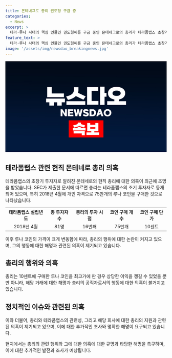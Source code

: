 ```yaml
---
title: 몬테네그로 총리 권도형 구금 중
categories:
  - News
excerpt: >
  테라·루나 사태의 핵심 인물인 권도형씨를 구금 중인 몬테네그로의 총리가 테라폼랩스 초창기 투자자였다는 SEC 자료가 논란을 빚고 있다. 스파이치 총리는 2018년 4월 75만개의 루나 코인을 1개당 10센트에 구매한 후, 높은 이익을 취할 수 있었으나 판매하지 않았다. 이에 대한 공직자 재산 신고 의무 미확인과 탈세 의혹으로 논란이 불거졌으며, 신생 정당 창당 후 총리로 선출된 그의 정치적 활동 역시 논란이 되고 있다. 또한 그와 권도형씨의 관계에 대한 의혹도 끊이지 않고 있다. URA는 총리의 의혹을 규명하고 사임을 촉구하고 있다.
feature_text: >
  테라·루나 사태의 핵심 인물인 권도형씨를 구금 중인 몬테네그로의 총리가 테라폼랩스 초창기 투자자였다는 SEC 자료가 논란을 빚고 있다. 스파이치 총리는 2018년 4월 75만개의 루나 코인을 1개당 10센트에 구매한 후, 높은 이익을 취할 수 있었으나 판매하지 않았다. 이에 대한 공직자 재산 신고 의무 미확인과 탈세 의혹으로 논란이 불거졌으며, 신생 정당 창당 후 총리로 선출된 그의 정치적 활동 역시 논란이 되고 있다. 또한 그와 권도형씨의 관계에 대한 의혹도 끊이지 않고 있다. URA는 총리의 의혹을 규명하고 사임을 촉구하고 있다.
image: '/assets/img/newsdao_breakingnews.jpg'
---
```


<p><img src="/assets/img/newsdao_breakingnews.jpg" alt="firstkoreanews 속보" /></p>

<h2 data-ke-size="size26">테라폼랩스 관련 현직 몬테네로 총리 의혹</h2>

<p data-ke-size="size16">테라폼랩스의 초창기 투자자로 알려진 몬테네로의 현직 총리에 대한 의혹이 최근에 조명을 받았습니다. SEC가 제출한 문서에 따르면 총리는 테라폼랩스의 초기 투자자로 등재되어 있으며, 특히 2018년 4월에 개인 자격으로 75만개의 루나 코인을 구매한 것으로 나타났습니다.</p>

<table>
    <tr>
        <td style="text-align: center; height: 17px;"><b>테라폼랩스 설립년도</b></td>
        <td style="text-align: center; height: 17px;"><b>총 투자자 수</b></td>
        <td style="text-align: center; height: 17px;"><b>총리의 투자 시점</b></td>
        <td style="text-align: center; height: 17px;"><b>코인 구매 개수</b></td>
        <td style="text-align: center; height: 17px;"><b>코인 구매 단가</b></td>
    </tr>
    <tr>
        <td style="text-align: center; height: 17px;">2018년 4월</td>
        <td style="text-align: center; height: 17px;">81명</td>
        <td style="text-align: center; height: 17px;">16번째</td>
        <td style="text-align: center; height: 17px;">75만개</td>
        <td style="text-align: center; height: 17px;">10센트</td>
    </tr>
</table>

<p data-ke-size="size16">이후 루나 코인의 가격이 크게 변동함에 따라, 총리의 행위에 대한 논란이 커지고 있으며, 그의 행동에 대한 해명과 관련된 의혹이 제기되고 있습니다.</p>

<h2 data-ke-size="size26">총리의 행위와 의혹</h2>

<p data-ke-size="size16">총리는 10센트에 구매한 루나 코인을 최고가에 판 경우 상당한 이익을 챙길 수 있었을 뿐만 아니라, 해당 거래에 대한 해명과 총리의 공직자로서의 행동에 대한 의혹이 불거지고 있습니다.</p>

<h2 data-ke-size="size26">정치적인 이슈와 관련된 의혹</h2>

<p data-ke-size="size16">이와 더불어, 총리와 테라폼랩스의 관련성, 그리고 해당 회사에 대한 총리의 지원과 관련된 의혹이 제기되고 있으며, 이에 대한 추가적인 조사와 명확한 해명이 요구되고 있습니다. </p>

<p data-ke-size="size16">현지에서는 총리의 관련 행위와 그에 대한 의혹에 대한 규명과 타당한 해명을 촉구하며, 이에 대한 추가적인 발전과 조사가 예상됩니다. </p>


